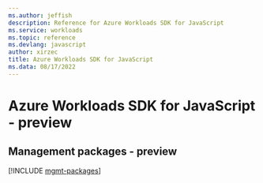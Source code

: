 ```yaml
---
ms.author: jeffish
description: Reference for Azure Workloads SDK for JavaScript
ms.service: workloads
ms.topic: reference
ms.devlang: javascript
author: xirzec
title: Azure Workloads SDK for JavaScript
ms.data: 08/17/2022
---
```

# Azure Workloads SDK for JavaScript - preview

## Management packages - preview
[!INCLUDE [mgmt-packages](workloads-mgmt-index.md)]
